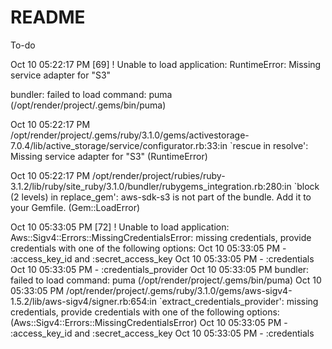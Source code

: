 # README

To-do

Oct 10 05:22:17 PM  [69] ! Unable to load application: RuntimeError: Missing service adapter for "S3"

bundler: failed to load command: puma (/opt/render/project/.gems/bin/puma)

Oct 10 05:22:17 PM  /opt/render/project/.gems/ruby/3.1.0/gems/activestorage-7.0.4/lib/active_storage/service/configurator.rb:33:in `rescue in resolve': Missing service adapter for "S3" (RuntimeError)

Oct 10 05:22:17 PM  /opt/render/project/rubies/ruby-3.1.2/lib/ruby/site_ruby/3.1.0/bundler/rubygems_integration.rb:280:in `block (2 levels) in replace_gem': aws-sdk-s3 is not part of the bundle. Add it to your Gemfile. (Gem::LoadError)



Oct 10 05:33:05 PM  [72] ! Unable to load application: Aws::Sigv4::Errors::MissingCredentialsError: missing credentials, provide credentials with one of the following options:
Oct 10 05:33:05 PM    - :access_key_id and :secret_access_key
Oct 10 05:33:05 PM    - :credentials
Oct 10 05:33:05 PM    - :credentials_provider
Oct 10 05:33:05 PM  bundler: failed to load command: puma (/opt/render/project/.gems/bin/puma)
Oct 10 05:33:05 PM  /opt/render/project/.gems/ruby/3.1.0/gems/aws-sigv4-1.5.2/lib/aws-sigv4/signer.rb:654:in `extract_credentials_provider': missing credentials, provide credentials with one of the following options: (Aws::Sigv4::Errors::MissingCredentialsError)
Oct 10 05:33:05 PM    - :access_key_id and :secret_access_key
Oct 10 05:33:05 PM    - :credentials
